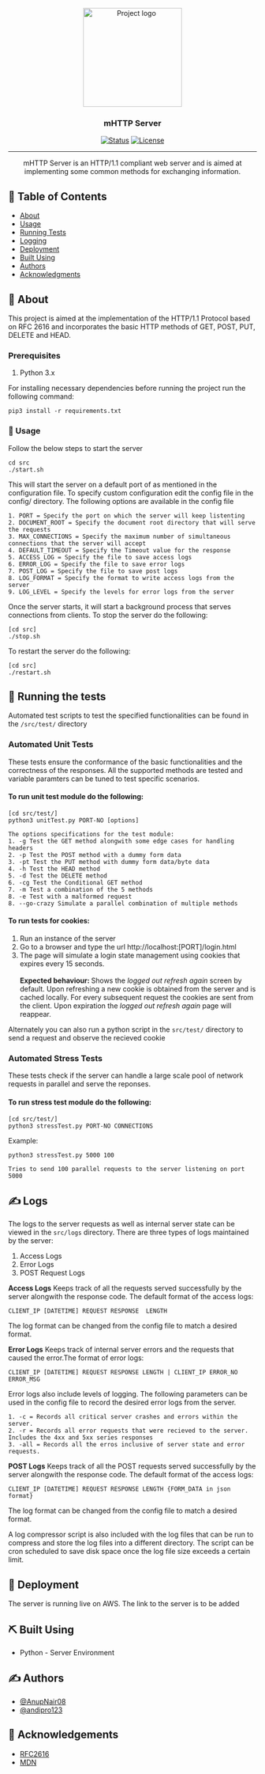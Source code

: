 <p align="center">
 <img width=200px height=200px src="https://i.imgur.com/6wj0hh6.jpg" alt="Project logo"></a>
</p>

<h3 align="center">mHTTP Server</h3>

<div align="center">

[![Status](https://img.shields.io/badge/status-active-success.svg)]()
[![License](https://img.shields.io/badge/license-MIT-blue.svg)](/LICENSE)

</div>

---

<p align="center"> mHTTP Server is an HTTP/1.1 compliant web server and is aimed at implementing some common methods for exchanging information.
    <br> 
</p>

## 📝 Table of Contents

- [About](#about)
- [Usage](#usage)
- [Running Tests](#tests)
- [Logging](#log)
- [Deployment](#deployment)
- [Built Using](#built_using)
- [Authors](#authors)
- [Acknowledgments](#acknowledgement)

## 🧐 About <a name = "about"></a>

This project is aimed at the implementation of the HTTP/1.1 Protocol based on RFC 2616 and incorporates the basic HTTP methods of GET, POST, PUT, DELETE and HEAD.

### Prerequisites

1. Python 3.x

For installing necessary dependencies before running the project run the following command:

```
pip3 install -r requirements.txt
```

### 🏁 Usage <a name = "usage"></a>

Follow the below steps to start the server

```
cd src
./start.sh
```

This will start the server on a default port of as mentioned in the configuration file. To specify custom configuration edit the config file in the config/ directory. The following options are available in the config file

```
1. PORT = Specify the port on which the server will keep listenting
2. DOCUMENT_ROOT = Specify the document root directory that will serve the requests
3. MAX_CONNECTIONS = Specify the maximum number of simultaneous connections that the server will accept
4. DEFAULT_TIMEOUT = Specify the Timeout value for the response
5. ACCESS_LOG = Specify the file to save access logs
6. ERROR_LOG = Specify the file to save error logs
7. POST_LOG = Specify the file to save post logs
8. LOG_FORMAT = Specify the format to write access logs from the server
9. LOG_LEVEL = Specify the levels for error logs from the server
```

Once the server starts, it will start a background process that serves connections from clients.
To stop the server do the following:

```
[cd src]
./stop.sh
```

To restart the server do the following:

```
[cd src]
./restart.sh
```

## 🔧 Running the tests <a name = "tests"></a>

Automated test scripts to test the specified functionalities can be found in the `/src/test/` directory

### Automated Unit Tests

These tests ensure the conformance of the basic functionalities and the correctness of the responses. All the supported methods are tested and variable paramters can be tuned to test specific scenarios.

#### To run unit test module do the following:

```
[cd src/test/]
python3 unitTest.py PORT-NO [options]
```

```
The options specifications for the test module:
1. -g Test the GET method alongwith some edge cases for handling headers
2. -p Test the POST method with a dummy form data
3. -pt Test the PUT method with dummy form data/byte data
4. -h Test the HEAD method
5. -d Test the DELETE method
6. -cg Test the Conditional GET method
7. -m Test a combination of the 5 methods
8. -e Test with a malformed request
8. --go-crazy Simulate a parallel combination of multiple methods
```

#### To run tests for cookies:

1. Run an instance of the server
2. Go to a browser and type the url <a>http://localhost:[PORT]/login.html</a>
3. The page will simulate a login state management using cookies that expires every 15 seconds.
   <br></br>
   <b>Expected behaviour: </b> Shows the <i>logged out refresh again </i>screen by default. Upon refreshing a new cookie is obtained from the server and is cached locally. For every subsequent request the cookies are sent from the client. Upon expiration the <i>logged out refresh again</i> page will reappear.

Alternately you can also run a python script in the `src/test/` directory to send a request and observe the recieved cookie

### Automated Stress Tests

These tests check if the server can handle a large scale pool of network requests in parallel and serve the reponses.

#### To run stress test module do the following:

```
[cd src/test/]
python3 stressTest.py PORT-NO CONNECTIONS
```

Example:

```
python3 stressTest.py 5000 100

Tries to send 100 parallel requests to the server listening on port 5000
```

## ✍️ Logs <a name="log"></a>

The logs to the server requests as well as internal server state can be viewed in the `src/logs` directory. There are three types of logs maintained by the server:

1. Access Logs
2. Error Logs
3. POST Request Logs

<b>Access Logs</b>
Keeps track of all the requests served successfully by the server alongwith the response code. The default format of the access logs:

```
CLIENT_IP [DATETIME] REQUEST RESPONSE  LENGTH
```

The log format can be changed from the config file to match a desired format.

<b>Error Logs</b>
Keeps track of internal server errors and the requests that caused the error.The format of error logs:

```
CLIENT_IP [DATETIME] REQUEST RESPONSE LENGTH | CLIENT_IP ERROR_NO ERROR_MSG
```

Error logs also include levels of logging.
The following parameters can be used in the config file to record the desired error logs from the server.

```
1. -c = Records all critical server crashes and errors within the server.
2. -r = Records all error requests that were recieved to the server. Includes the 4xx and 5xx series responses
3. -all = Records all the erros inclusive of server state and error requests.
```

<b>POST Logs</b>
Keeps track of all the POST requests served successfully by the server alongwith the response code. The default format of the access logs:

```
CLIENT_IP [DATETIME] REQUEST RESPONSE LENGTH {FORM_DATA in json format}
```

The log format can be changed from the config file to match a desired format.

A log compressor script is also included with the log files that can be run to compress and store the log files into a different directory. The script can be cron scheduled to save disk space once the log file size exceeds a certain limit.

## 🚀 Deployment <a name = "deployment"></a>

The server is running live on AWS. The link to the server is <a>to be added</a>

## ⛏️ Built Using <a name = "built_using"></a>

- Python - Server Environment

## ✍️ Authors <a name = "authors"></a>

- [@AnupNair08](https://github.com/AnupNair08)
- [@andipro123](https://github.com/andipro123)

## 🎉 Acknowledgements <a name = "acknowledgement"></a>

- [RFC2616](https://tools.ietf.org/html/rfc2616)
- [MDN](https://developer.mozilla.org/en-US/docs/Web/HTTP)
